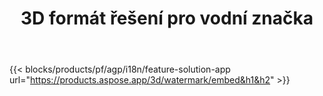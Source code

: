 ﻿---
title: 3D formát řešení pro vodní značka 
weight: 7730
url: /cs/watermark
limit: 
description: Přidat slepou vodní známku do dokumentu 3D k ochraně vašeho duševního vlastnictví.
---
{{< blocks/products/pf/agp/i18n/feature-solution-app url="https://products.aspose.app/3d/watermark/embed&h1&h2" >}} 
